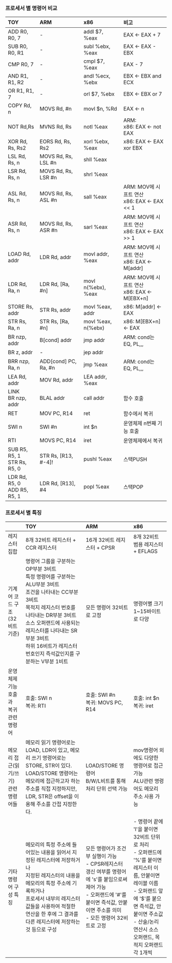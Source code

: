 ### 프로세서 별 명령어 비교

|TOY|ARM|x86|비고|
|:-|:-|:-|:-|
|ADD R0, R0, 7|-|addl $7, %eax|EAX <- EAX + 7|
|SUB R0, R0, R1|-|subl %ebx, %eax|EAX <- EAX - EBX|
|CMP R0, 7|-|cmpl $7, %eax|EAX - 7|
|AND R1, R1, R2|-|andl %ecx, %ebx|EBX <- EBX and ECX|
|OR R1, R1, 7|-|orl $7, %ebx|EBX <- EBX or 7|
|COPY Rd, n|MOVS Rd, #n|movl $n, %Rd|EAX <- n|
|NOT Rd,Rs|MVNS Rd, Rs|notl %eax|ARM: <br>x86: EAX <- not EAX|
|XOR Rd, Rs, Rs2|EORS Rd, Rs, Rs2|xorl %ebx, %eax|x86: EAX <- EAX xor EBX|
|LSL Rd, Rs, n|MOVS Rd, Rs, LSL #n|shll %eax||
|LSR Rd, Rs, n|MOVS Rd, Rs, LSR #n|shrl %eax||
|ASL Rd, Rs, n|MOVS Rd, Rs, ASL #n|sall %eax|ARM: MOV에 시프트 연산<br>x86: EAX <- EAX << 1|
|ASR Rd, Rs, n|MOVS Rd, Rs, ASR #n|sarl %eax|ARM: MOV에 시프트 연산<br>x86: EAX <- EAX >> 1|
|LOAD Rd, addr|LDR Rd, addr|movl addr, %eax|ARM: MOV에 시프트 연산<br>x86: EAX <- M[addr]|
|LDR Rd, Ra, n|LDR Rd, [Ra, #n]|movl n(%ebx), %eax|ARM: MOV에 시프트 연산<br>x86: EAX <- M[EBX+n]|
|STORE Rs, addr|STR Rs, addr|movl %eax, addr|x86: M[addr] <- EAX|
|STR Rs, Ra, n|STR Rs, [Ra, #n]|movl %eax, n(%ebx)|x86: M[EBX+n] <- EAX|
|BR nzp, addr|B[cond] addr|jmp addr|ARM: cond는 EQ, PL,,,|
|BR z, addr|-|jep addr||
|BRR nzp, Ra, n|ADD[cond] PC, Ra, #n|jmp %eax|ARM: cond는 EQ, PL,,,|
|LEA Rd, addr|MOV Rd, addr|LEA addr, %eax||
|LINK<br>BR nzp, addr|BLAL addr|call addr|함수 호출|
|RET|MOV PC, R14|ret|함수에서 복귀|
|SWI n|SWI #n|int $n|운영체제 n번째 기능 호출|
|RTI|MOVS PC, R14|iret|운영체제에서 복귀|
|SUB R5, R5, 1<br>STR Rs, R5, 0|STR Rs, [R13, #-4]!|pushl %eax|스택PUSH|
|LDR Rd, R5, 0<br>ADD R5, R5, 1|LDR Rd, [R13], #4|popl %eax|스택POP|

### 프로세서 별 특징
||TOY|ARM|x86|
|:-|:-|:-|:-|
|레지스터 집합|8개 32비트 레지스터 + CCR 레지스터|16개 32비트 레지스터 + CPSR|8개 32비트 범용 레지스터 + EFLAGS|
|기계어 코드 구조<br>(32비트 기준)|명령어 그룹을 구분하는 OP부분 3비트<br>특정 명령어를 구분하는 ALU부분 3비트<br>조건을 나타내는 CC부분 3비트<br>목적지 레지스터 번호를 나타내는 DR부분 3비트<br>소스 오퍼랜드에 사용되는 레지스터를 나타내는 SR부분 3비트<br>하위 16비트가 레지스터 번호인지 즉석값인지를 구분하는 V부분 1비트|모든 명령어 32비트로 고정|명령어별 크기 1~15바이트로 다양|
|운영체제 기능 호출과<br>복귀 관련 명령어|호출: SWI n<br>복귀: RTI|호출: SWI #n<br>복귀: MOVS PC, R14|호출: int $n<br>복귀: iret|
|메모리 접근(읽기/쓰기)<br>관련 명령어들|메모리 읽기 명령어로는 LOAD, LDR이 있고, 메모리 쓰기 명령어로는 STORE, STR이 있다.<br>LOAD/STORE 명령어는 메모리에 접근하고자 하는 주소를 직접 지정하지만, LDR, STR은 offset을 이용해 주소를 간접 지정한다.|LOAD/STORE 명령어<br>B/W/L비트를 통해 처리 단위 선택 가능|mov명령어 외에도 다양한 명령어로 접근 가능<br>ALU관련 명령어도 메모리 주소 사용 가능|
|기타<br>명령어 구성 특징|메모리의 특정 주소에 들어있는 내용을 읽어서 지정된 레지스터에 저장하거나<br>지정된 레지스터의 내용을 메모리의 특정 주소에 기록하거나<br>프로세서 내부의 레지스터 값들을 사용하여 적절한 연산을 한 후에 그 결과를 다른 레지스터에 저장하는 것 등으로 구성|모든 명령어가 조건부 실행이 가능<br>- CPSR레지스터 갱신 여부를 명령어에 's'를 붙임으로써 제어 가능<br>- 오퍼랜드에 '#'를 붙이면 즉석값, 안붙이면 주소를 의미<br>- 모든 명령어 32비트로 고정|- 명령어 끝에 'l'을 붙이면 32비트 단위로 처리<br>- 오퍼랜드에 '%'를 붙이면 레지스터 이름, 안붙이면 레이블 이름<br>- 오퍼랜드 앞에 '$'를 붙으면 즉석값, 안붙이면 주소값<br>- 산술/논리 연산시 소스 오퍼랜드, 목적지 오퍼랜드 각 1개씩|
